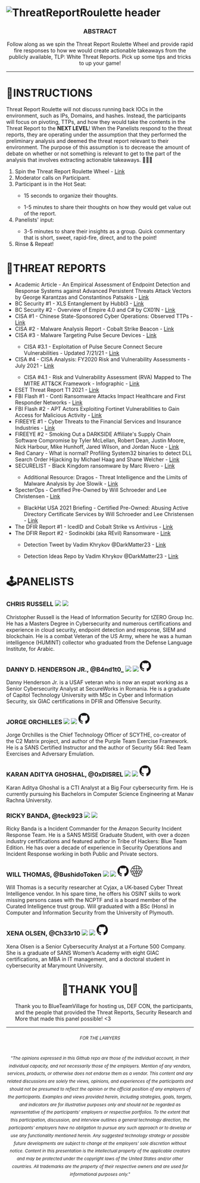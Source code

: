 # ![ThreatReportRoulette header](https://github.com/ch33r10/DEFCON29-BTV-ThreatReportRoulette/blob/main/img/ThreatReportRoulette.png)
<p><h3 align="center"><b>ABSTRACT</b></h3></p>
<p align="center">Follow along as we spin the Threat Report Roulette Wheel and provide rapid fire responses to how we would create actionable takeaways from the publicly available, TLP: White Threat Reports. Pick up some tips and tricks to up your game!</p>
<hr></hr>
<p><h1 align="left">🎲<b>INSTRUCTIONS</b></h1></p>
Threat Report Roulette will not discuss running back IOCs in the environment, such as IPs, Domains, and hashes. Instead, the participants will focus on pivoting, TTPs, and how they would take the contents in the Threat Report to the <b>NEXT LEVEL</b>! When the Panelists respond to the threat reports, they are operating under the assumption that they performed the preliminary analysis and deemed the threat report relevant to their environment. The purpose of this assumption is to decrease the amount of debate on whether or not something is relevant to get to the part of the analysis that involves extracting actionable takeaways. 🤜💥🤛
<p></p>
<ol>
  <li>Spin the Threat Report Roulette Wheel - <a href="https://tools-unite.com/tools/random-picker-wheel?names=ACADEMIC%20ARTICLE,BC%20SECURITY%201,BC%20SECURITY%202,CISA%201,CISA%202,CISA%203,CISA%204,ESET,FBI%20FLASH%201,FBI%20FLASH%202,FIREEYE%201,FIREEYE%202,RED%20CANARY,SECURELIST,SPECTEROPS,THEDFIRREPORT1,THEDFIRREPORT2">Link</a></li>
  <li>Moderator calls on Participant.</li>
  <li>Participant is in the Hot Seat:</li>
    <ul><li>15 seconds to organize their thoughts.</li></ul>
    <ul><li>1-5 minutes to share their thoughts on how they would get value out of the report.</li></ul>
  <li>Panelists' input:</li>
    <ul><li>3-5 minutes to share their insights as a group. Quick commentary that is short, sweet, rapid-fire, direct, and to the point!</li></ul>
  <li>Rinse & Repeat!</li>
</ol>
<p><h1 align="left">📰<b>THREAT REPORTS</b></h1></p>
<ul>
<li>Academic Article - An Empirical Assessment of Endpoint Detection and Response Systems against Advanced Persistent Threats Attack Vectors by George Karantzas and Constantinos Patsakis - <a href="https://www.mdpi.com/2624-800X/1/3/21/htm">Link</a></li>
<li>BC Security #1 - XLS Entanglement by Hubbl3 - <a href="https://www.bc-security.org/post/xls-entanglement/">Link</a></li>
<li>BC Security #2 - Overview of Empire 4.0 and C# by CX01N - <a href="https://www.bc-security.org/post/overview-of-empire-4-0-and-c/">Link</a></li>
<li>CISA #1 - Chinese State-Sponsored Cyber Operations: Observed TTPs - <a href="https://media.defense.gov/2021/Jul/19/2002805003/-1/-1/0/CSA_CHINESE_STATE-SPONSORED_CYBER_TTPS.PDF">Link</a></li>
<li>CISA #2 - Malware Analysis Report - Cobalt Strike Beacon - <a href="https://us-cert.cisa.gov/ncas/analysis-reports/ar21-148a">Link</a></li>
<li>CISA #3 - Malware Targeting Pulse Secure Devices - <a href="https://us-cert.cisa.gov/ncas/current-activity/2021/07/21/malware-targeting-pulse-secure-devices">Link</a></li>
  <ul><li>CISA #3.1 - Exploitation of Pulse Secure Connect Secure Vulnerabilities - Updated 7/21/21 - <a href="https://us-cert.cisa.gov/ncas/alerts/aa21-110a">Link</a></li></ul>
<li>CISA #4 - CISA Analysis: FY2020 Risk and Vulnerability Assessments - July 2021 - <a href="https://www.cisa.gov/sites/default/files/publications/FY20-RVA-Analysis_508C.pdf">Link</a></li>
  <ul><li>CISA #4.1 - Risk and Vulnerability Assessment (RVA) Mapped to The MITRE ATT&CK Framework - Infographic - <a href="https://www.cisa.gov/sites/default/files/publications/FY20_RVAs_Mapped_to_the_MITRE_ATTCK_Framework_508_corrected.pdf">Link</a></li></ul>
<li>ESET Threat Report T1 2021 - <a href="https://www.welivesecurity.com/wp-content/uploads/2021/05/eset_threat_report_t12021.pdf">Link</a></li>
<li>FBI Flash #1 - Conti Ransomware Attacks Impact Healthcare and First Responder Networks - <a href="https://github.com/ch33r10/DEFCON29-BTV-ThreatReportRoulette/blob/main/ThreatReport/FBI%20Flash%20Conti-1.pdf">Link</a></li>
<li>FBI Flash #2 - APT Actors Exploiting Fortinet Vulnerabilities to Gain Access for Malicious Activity - <a href="https://github.com/ch33r10/DEFCON29-BTV-ThreatReportRoulette/blob/main/ThreatReport/FBI%20Flash%20Fortinet-2.pdf">Link</a></li>
<li>FIREEYE #1 - Cyber Threats to the Financial Services and Insurance Industries - <a href="https://www.fireeye.com/content/dam/fireeye-www/solutions/pdfs/ib-finance.pdf">Link</a></li>
<li>FIREEYE #2 - Smoking Out a DARKSIDE Affiliate's Supply Chain Software Compromise by Tyler McLellan, Robert Dean, Justin Moore, Nick Harbour, Mike Hunhoff, Jared Wilson, and Jordan Nuce - <a href="https://www.fireeye.com/blog/threat-research/2021/06/darkside-affiliate-supply-chain-software-compromise.html">Link</a></li>
<li>Red Canary - What is normal? Profiling System32 binaries to detect DLL Search Order Hijacking by Michael Haag and Shane Welcher - <a href="https://redcanary.com/blog/system32-binaries/">Link</a></li>
<li>SECURELIST - Black Kingdom ransomware by Marc Rivero - <a href="https://securelist.com/black-kingdom-ransomware/102873/">Link</a></li>
  <ul><li>Additional Resource: Dragos - Threat Intelligence and the Limits of Malware Analysis by Joe Slowik - <a href="https://www.dragos.com/wp-content/uploads/Threat-Intelligence-and-the-Limits-of-Malware-Analysis.pdf">Link</a></li></ul>
<li>SpecterOps - Certified Pre-Owned by Will Schroeder and Lee Christensen - <a href="https://posts.specterops.io/certified-pre-owned-d95910965cd2">Link</a></li>
  <ul><li>BlackHat USA 2021 Briefing - Certified Pre-Owned: Abusing Active Directory Certificate Services by Will Schroeder and Lee Christensen - <a href="https://www.blackhat.com/us-21/briefings/schedule/#certified-pre-owned-abusing-active-directory-certificate-services-23168">Link</a></li></ul>
<li>The DFIR Report #1 - IcedID and Cobalt Strike vs Antivirus - <a href="https://thedfirreport.com/2021/07/19/icedid-and-cobalt-strike-vs-antivirus/">Link</a></li>
<li>The DFIR Report #2 - Sodinokibi (aka REvil) Ransomware - <a href="https://thedfirreport.com/2021/03/29/sodinokibi-aka-revil-ransomware/">Link</a></li>
  <ul><li>Detection Tweet by Vadim Khrykov @DarkMatter23 - <a href="https://twitter.com/BlackMatter23/status/1417512771202260997?s=20">Link</a></li></ul>
  <ul><li>Detection Ideas Repo by Vadim Khrykov @DarkMatter23 - <a href="https://github.com/vadim-hunter/Detection-Ideas-Rules/blob/main/Threat%20Intelligence/The%20DFIR%20Report/20210329_Sodinokibi_(aka_REvil)_Ransomware.yaml">Link</a></li></ul>
</ul>
<p><h1 align="left">🕹️<b>PANELISTS</b></h1></p>
<p><h3 align="left">CHRIS RUSSELL 
<a href="https://twitter.com/cr00ster"><img height="30" src="https://github.com/ch33r10/BlackHatAsia2020/blob/master/img/twitter%20blue%20logo.png"></a>
<a href="https://www.linkedin.com/in/christopher-russell-5a9b20a7/"><img height="30" src="https://github.com/ch33r10/BlackHatAsia2020/blob/master/img/linkedin%20logo.png"></a></h3></p>
<p align="left">
Christopher Russell is the Head of Information Security for tZERO Group Inc. He has a Masters Degree in Cybersecurity and numerous certifications and experience in cloud security, endpoint detection and response, SIEM and blockchain. He is a combat Veteran of the US Army, where he was a human intelligence (HUMINT) collector who graduated from the Defense Language Institute, for Arabic. 
</p>
<p><h3 align="left">DANNY D. HENDERSON JR., @B4nd1t0_ 
<a href="https://twitter.com/B4nd1t0_"><img height="30" src="https://github.com/ch33r10/BlackHatAsia2020/blob/master/img/twitter%20blue%20logo.png"></a>
<a href="https://www.linkedin.com/in/danny-henderson-jr-77970192/"><img height="30" src="https://github.com/ch33r10/BlackHatAsia2020/blob/master/img/linkedin%20logo.png"></a>
<a href="https://github.com/B4nd1t0"><img height="30" src="https://github.com/ch33r10/ch33r10/blob/main/yaaasss/GitHub-Mark-64px.png"></a></h3></p>
<p align="left">
Danny Henderson Jr. is a USAF veteran who is now an expat working as a Senior Cybersecurity Analyst at SecureWorks in Romania. He is a graduate of Capitol Technology University with MSc in Cyber and Information Security, six GIAC certifications in DFIR and Offensive Security. 
</p>
<p><h3 align="left">JORGE ORCHILLES 
<a href="https://twitter.com/jorgeorchilles"><img height="30" src="https://github.com/ch33r10/BlackHatAsia2020/blob/master/img/twitter%20blue%20logo.png"></a>
<a href="https://www.linkedin.com/in/jorgeorchilles/"><img height="30" src="https://github.com/ch33r10/BlackHatAsia2020/blob/master/img/linkedin%20logo.png"></a>
<a href="https://github.com/jorgeorchilles"><img height="30" src="https://github.com/ch33r10/ch33r10/blob/main/yaaasss/GitHub-Mark-64px.png"></a></h3></p>
<p align="left">
Jorge Orchilles is the Chief Technology Officer of SCYTHE, co-creator of the C2 Matrix project, and author of the Purple Team Exercise Framework. He is a SANS Certified Instructor and the author of Security 564: Red Team Exercises and Adversary Emulation. 
</p>
<p><h3 align="left">KARAN ADITYA GHOSHAL, @0xDISREL  
<a href="https://twitter.com/0xDISREL"><img height="30" src="https://github.com/ch33r10/BlackHatAsia2020/blob/master/img/twitter%20blue%20logo.png"></a>
<a href="https://www.linkedin.com/in/flaexeorant/"><img height="30" src="https://github.com/ch33r10/BlackHatAsia2020/blob/master/img/linkedin%20logo.png"></a>
<a href="https://github.com/DISREL"><img height="30" src="https://github.com/ch33r10/ch33r10/blob/main/yaaasss/GitHub-Mark-64px.png"></a></h3></p>
<p align="left">
Karan Aditya Ghoshal is a CTI Analyst at a Big Four cybersecurity firm. He is currently pursuing his Bachelors in Computer Science Engineering at Manav Rachna University. 
</p>
<p><h3 align="left">RICKY BANDA, @teck923 
<a href="https://twitter.com/teck923"><img height="30" src="https://github.com/ch33r10/BlackHatAsia2020/blob/master/img/twitter%20blue%20logo.png"></a>
<a href="https://www.linkedin.com/in/jbanda923/"><img height="30" src="https://github.com/ch33r10/BlackHatAsia2020/blob/master/img/linkedin%20logo.png"></a></h3></p>
<p align="left">
Ricky Banda is a Incident Commander for the Amazon Security Incident Response Team. He is a SANS MSISE Graduate Student, with over a dozen industry certifications and featured author in Tribe of Hackers: Blue Team Edition. He has over a decade of experience in Security Operations and Incident Response working in both Public and Private sectors.
</p>
<p><h3 align="left">WILL THOMAS, @BushidoToken 
<a href="https://twitter.com/BushidoToken"><img height="30" src="https://github.com/ch33r10/BlackHatAsia2020/blob/master/img/twitter%20blue%20logo.png"></a>
<a href="https://www.linkedin.com/in/william-t/"><img height="30" src="https://github.com/ch33r10/BlackHatAsia2020/blob/master/img/linkedin%20logo.png"></a>
<a href="https://github.com/BushidoUK"><img height="30" src="https://github.com/ch33r10/ch33r10/blob/main/yaaasss/GitHub-Mark-64px.png"></a>
<a href="https://blog.bushidotoken.net"><img height="30" src="https://github.com/ch33r10/ch33r10/blob/main/yaaasss/websitelogo.png"></a></h3></p>
<p align="left">
Will Thomas is a security researcher at Cyjax, a UK-based Cyber Threat Intelligence vendor. In his spare time, he offers his OSINT skills to work missing persons cases with the NCPTF and is a board member of the Curated Intelligence trust group. Will graduated with a BSc (Hons) in Computer and Information Security from the University of Plymouth.
</p>
<p><h3 align="left">XENA OLSEN, @Ch33r10   
<a href="https://twitter.com/Ch33r10"><img height="30" src="https://github.com/ch33r10/BlackHatAsia2020/blob/master/img/twitter%20blue%20logo.png"></a>
<a href="https://www.linkedin.com/in/xena-olsen/"><img height="30" src="https://github.com/ch33r10/BlackHatAsia2020/blob/master/img/linkedin%20logo.png"></a>
<a href="https://github.com/ch33r10"><img height="30" src="https://github.com/ch33r10/ch33r10/blob/main/yaaasss/GitHub-Mark-64px.png"></a></h3></p>
<p align="left">
Xena Olsen is a Senior Cybersecurity Analyst at a Fortune 500 Company. She is a graduate of SANS Women’s Academy with eight GIAC certifications, an MBA in IT management, and a doctoral student in cybersecurity at Marymount University. 
</p>
<p><h1 align="center">💎<b>THANK YOU</b>💎</h1></p>
<ul>
Thank you to BlueTeamVillage for hosting us, DEF CON, the participants, and the people that provided the Threat Reports, Security Research and More that made this panel possible! <3
</ul>
<hr></hr>
<h6 align="center"><small>FOR THE LAWYERS</small></h6>
<h6 align="center"><sub>"The opinions expressed in this Github repo are those of the individual account, in their individual capacity, and not necessarily those of the employers. Mention of any vendors, services, products, or otherwise does not endorse them as a vendor. This content and any related discussions are solely the views, opinions, and experiences of the participants and should not be presumed to reflect the opinion or the official position of any employers of the participants. Examples and views provided herein, including strategies, goals, targets, and indicators are for illustrative purposes only and should not be regarded as representative of the participants' employers or respective portfolios. To the extent that this participation, discussion, and interview outlines a general technology direction, the participants' employers have no obligation to pursue any such approach or to develop or use any functionality mentioned herein. Any suggested technology strategy or possible future developments are subject to change at the employers' sole discretion without notice. Content in this presentation is the intellectual property of the applicable creators and may be protected under the copyright laws of the United States and/or other countries. All trademarks are the property of their respective owners and are used for informational purposes only."</sub></h6>
